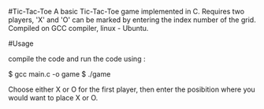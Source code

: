#Tic-Tac-Toe
A basic Tic-Tac-Toe game implemented in C. Requires two players, 'X' and 'O' can be marked by entering the index number of the grid. Compiled on GCC compiler, linux - Ubuntu.

#Usage

compile the code  and run the code using :

$ gcc main.c -o game                                                            $ ./game

Choose either X or O for the first player, then enter the posibition where you would want to place X or O. 

